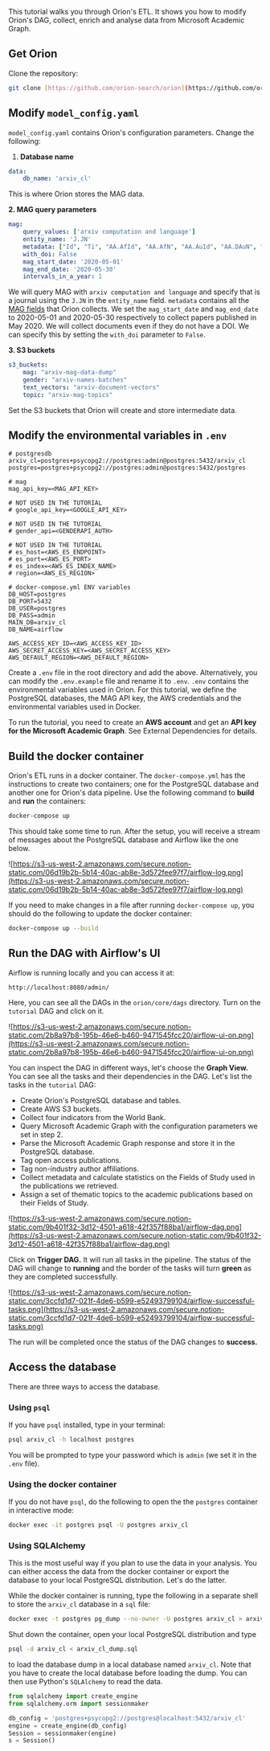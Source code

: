This tutorial walks you through Orion's ETL. It shows you how to modify Orion's DAG, collect, enrich and analyse data from Microsoft Academic Graph.

## Get Orion

Clone the repository:

```bash
git clone [https://github.com/orion-search/orion](https://github.com/orion-search/orion)
```

## Modify `model_config.yaml`

`model_config.yaml` contains Orion's configuration parameters. Change the following: 

1. **Database name**

```yaml
data:
    db_name: 'arxiv_cl'
```

This is where Orion stores the MAG data.

**2. MAG query parameters**

```yaml
mag:
    query_values: ['arxiv computation and language']
    entity_name: 'J.JN'
    metadata: ["Id", "Ti", "AA.AfId", "AA.AfN", "AA.AuId", "AA.DAuN", "AA.S", "CC", "D", "F.DFN", "F.FId", "J.JId", "J.JN", "Pt", "RId", "Y", "DOI", "PB", "BT", "IA", "C.CN", "C.CId", "DN", "S"]
    with_doi: False
    mag_start_date: '2020-05-01'
    mag_end_date: '2020-05-30'
    intervals_in_a_year: 1
```

We will query MAG with `arxiv computation and language` and specify that is a journal using the `J.JN` in the `entity_name` field. `metadata` contains all the [MAG fields](https://docs.microsoft.com/en-us/academic-services/project-academic-knowledge/reference-paper-entity-attributes) that Orion collects. We set the `mag_start_date` and `mag_end_date` to 2020-05-01 and 2020-05-30 respectively to collect papers published in May 2020. We will collect documents even if they do not have a DOI. We can specify this by setting the `with_doi` parameter to `False`.

**3. S3 buckets**

```yaml
s3_buckets:
    mag: "arxiv-mag-data-dump"
    gender: "arxiv-names-batches"
    text_vectors: "arxiv-document-vectors"
    topic: "arxiv-mag-topics"
```

Set the S3 buckets that Orion will create and store intermediate data.

## Modify **the environmental variables in `.env`**

```
# postgresdb
arxiv_cl=postgres+psycopg2://postgres:admin@postgres:5432/arxiv_cl
postgres=postgres+psycopg2://postgres:admin@postgres:5432/postgres

# mag
mag_api_key=<MAG_API_KEY>

# NOT USED IN THE TUTORIAL
# google_api_key=<GOOGLE_API_KEY>

# NOT USED IN THE TUTORIAL
# gender_api=<GENDERAPI_AUTH>

# NOT USED IN THE TUTORIAL
# es_host=<AWS_ES_ENDPOINT>
# es_port=<AWS_ES_PORT>
# es_index=<AWS_ES_INDEX_NAME>
# region=<AWS_ES_REGION>

# docker-compose.yml ENV variables
DB_HOST=postgres
DB_PORT=5432
DB_USER=postgres
DB_PASS=admin
MAIN_DB=arxiv_cl
DB_NAME=airflow

AWS_ACCESS_KEY_ID=<AWS_ACCESS_KEY_ID>
AWS_SECRET_ACCESS_KEY=<AWS_SECRET_ACCESS_KEY>
AWS_DEFAULT_REGION=<AWS_DEFAULT_REGION>
```

Create a `.env` file in the root directory and add the above. Alternatively, you can modify the `.env.example` file and rename it to `.env`. `.env` contains the environmental variables used in Orion. For this tutorial, we define the PostgreSQL databases, the MAG API key, the AWS credentials and the environmental variables used in Docker.

To run the tutorial, you need to create an **AWS account** and get an **API key for the Microsoft Academic Graph**. See External Dependencies for details.

## Build the docker container

Orion's ETL runs in a docker container. The `docker-compose.yml` has the instructions to create two containers; one for the PostgreSQL database and another one for Orion's data pipeline. Use the following command to **build** and **run** the containers:

```bash
docker-compose up
```

This should take some time to run. After the setup, you will receive a stream of messages about the PostgreSQL database and Airflow like the one below. 

![https://s3-us-west-2.amazonaws.com/secure.notion-static.com/06d19b2b-5b14-40ac-ab8e-3d572fee97f7/airflow-log.png](https://s3-us-west-2.amazonaws.com/secure.notion-static.com/06d19b2b-5b14-40ac-ab8e-3d572fee97f7/airflow-log.png)

If you need to make changes in a file after running `docker-compose up`, you should do the following to update the docker container:

```bash
docker-compose up --build
```

## Run the DAG with Airflow's UI

Airflow is running locally and you can access it at:

```
http://localhost:8080/admin/
```

Here, you can see all the DAGs in the `orion/core/dags` directory. Turn on the `tutorial` DAG and click on it.

![https://s3-us-west-2.amazonaws.com/secure.notion-static.com/2b8a97b8-195b-46e6-b460-9471545fcc20/airflow-ui-on.png](https://s3-us-west-2.amazonaws.com/secure.notion-static.com/2b8a97b8-195b-46e6-b460-9471545fcc20/airflow-ui-on.png)

You can inspect the DAG in different ways, let's choose the **Graph View.** You can see all the tasks and their dependencies in the DAG. Let's list the tasks in the `tutorial` DAG:

- Create Orion's PostgreSQL database and tables.
- Create AWS S3 buckets.
- Collect four indicators from the World Bank.
- Query Microsoft Academic Graph with the configuration parameters we set in step 2.
- Parse the Microsoft Academic Graph response and store it in the PostgreSQL database.
- Tag open access publications.
- Tag non-industry author affiliations.
- Collect metadata and calculate statistics on the Fields of Study used in the publications we retrieved.
- Assign a set of thematic topics to the academic publications based on their Fields of Study.

![https://s3-us-west-2.amazonaws.com/secure.notion-static.com/9b401f32-3d12-4501-a618-42f357f88ba1/airflow-dag.png](https://s3-us-west-2.amazonaws.com/secure.notion-static.com/9b401f32-3d12-4501-a618-42f357f88ba1/airflow-dag.png)

Click on **Trigger DAG.** It will run all tasks in the pipeline. The status of the DAG will change to **running** and the border of the tasks will turn **green** as they are completed successfully.

![https://s3-us-west-2.amazonaws.com/secure.notion-static.com/3ccfd1d7-021f-4de6-b599-e52493799104/airflow-successful-tasks.png](https://s3-us-west-2.amazonaws.com/secure.notion-static.com/3ccfd1d7-021f-4de6-b599-e52493799104/airflow-successful-tasks.png)

The run will be completed once the status of the DAG changes to **success.**

## Access the database

There are three ways to access the database.

### Using `psql`

If you have `psql` installed, type in your terminal:

```bash
psql arxiv_cl -h localhost postgres
```

You will be prompted to type your password which is `admin` (we set it in the `.env` file). 

### Using the docker container

If you do not have `psql`, do the following to open the the `postgres` container in interactive mode:

```bash
docker exec -it postgres psql -U postgres arxiv_cl
```

### Using SQLAlchemy

This is the most useful way if you plan to use the data in your analysis. You can either access the data from the docker container or export the database to your local PostgreSQL distribution. Let's do the latter.

While the docker container is running, type the following in a separate shell to store the `arxiv_cl` database in a `sql` file:

```bash
docker exec -t postgres pg_dump --no-owner -U postgres arxiv_cl > arxiv_cl_dump.sql
```

Shut down the container, open your local PostgreSQL distribution and type

```bash
psql -d arxiv_cl < arxiv_cl_dump.sql
```

to load the database dump in a local database named `arxiv_cl`. Note that you have to create the local database before loading the dump. You can then use Python's `SQLAlchemy` to read the data.

```python
from sqlalchemy import create_engine
from sqlalchemy.orm import sessionmaker

db_config = 'postgres+psycopg2://postgres@localhost:5432/arxiv_cl'
engine = create_engine(db_config)
Session = sessionmaker(engine)
s = Session()
```
